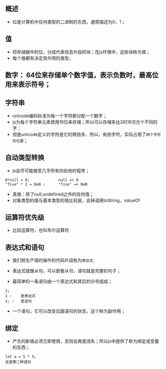 ## 概述

* 位是计算机中任何类型的二进制的东西，通常描述为0，1；

## 值

* 将存储器中的位，分成代表信息片段的块；在js环境中，这些块称为值；
* 每个值都有决定其作用的类型，

## 数字： 64位来存储单个数字值，表示负数时，最高位用来表示符号；

## 字符串

* unicode编码标准为每一个字符都分配一个数字；
* js为每个字符串元素使用16位来存储；所以可以存储多达2的16次方个不同的字；
* 但是unicode定义的字符是它的两倍多，所以，有些字符，实际占用了`两个字符的位置`；

## 自动类型转换

* js会尽可能接受几乎所有你给他的程序；
```
8*null = 0;             null => 0
"five" * 2 = NaN ;      "five" => NaN
```
* 真值：除了null,undefined之外的任何值；
* 对象类型的值与基本类型的值比较是，会掉调用toString，valueOf

## 运算符优先级

* 比较运算符，也叫布尔运算符

## 表达式和语句

* 我们把生产值的操作的代码片段称为`表达式`;
* 表达式就像从句，可以嵌套从句，语句就是完整的句子；

* 最简单的一条语句由一个表达式和其后的分号组成；
```
1;
1 :    是表达式
1; :   是语句
```
* 一个语句，它可以改变后面语句的状态，这个称为副作用；

## 绑定

* 产生的新值必须立即使用，否则会再度消失；所以js中提供了称为绑定或变量的东西；
```
let a = 5 * 5; 
这是第二种语句
```